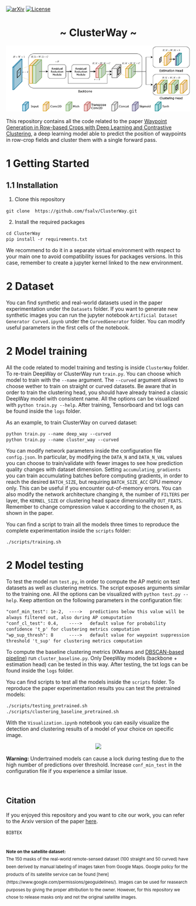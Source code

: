 [![arXiv](http://img.shields.io/badge/arXiv-2001.09136-B31B1B.svg)](https://arxiv.org/abs/2010.16322)
[![License](https://img.shields.io/badge/License-Apache_2.0-blue.svg)](https://opensource.org/licenses/Apache-2.0)

<h1 align="center"> ~ ClusterWay ~ </h1>

<p align="center">
  <img src=media/architecture.png>
</p>


This repository contains all the code related to the paper [Waypoint Generation in Row-based Crops with Deep Learning and Contrastive Clustering](https://arxiv.org/abs/2010.16322), a deep learning model able to predict the position of waypoints in row-crop fields and cluster them with a single forward pass.

# 1 Getting Started
## 1.1 Installation

1. Clone this repository

``` git clone  https://github.com/fsalv/ClusterWay.git ```

2. Install the required packages

``` 
cd ClusterWay
pip install -r requirements.txt
```
We recommend to do it in a separate virtual environment with respect to your main one to avoid compatibility issues for packages versions. In this case, remember to create a jupyter kernel linked to the new environment.

# 2 Dataset

You can find synthetic and real-world datasets used in the paper experimentation under the ```Datasets``` folder. If you want to generate new synthetic images you can run the jupyter notebook ```Artificial Dataset Generator Curved.ipynb``` under the ```CurvedGenerator``` folder.  You can modify useful parameters in the first cells of the notebook.


# 2 Model training

All the code related to model training and testing is inside ```ClusterWay``` folder. To re-train DeepWay or ClusterWay run ```train.py```. You can choose which model to train with the ```--name``` argument. The ```--curved``` argument allows to choose wether to train on straight or curved datasets. Be aware that in order to train the clustering head, you should have already trained a classic DeepWay model with consistent name. All the options can be visualized with ```python train.py --help```. After training, Tensorboard and txt logs can be found inside the ```logs``` folder.

As an example, to train ClusterWay on curved dataset:

``` 
python train.py --name deep_way --curved
python train.py --name cluster_way --curved
``` 

You can modify network parameters inside the configuration file  ```config.json```. In particular, by modifying the ```DATA_N``` and ```DATA_N_VAL``` values you can choose to train/validate with fewer images to see how prediction quality changes with dataset dimension. Setting ```accumulating_gradients``` you can train accumulating batches before computing gradients, in order to reach the desired ```BATCH_SIZE```, but requiring ```BATCH_SIZE_ACC``` GPU memory only. This can be useful if you encounter out-of-memory errors. You can also modify the network architecture changing ```R```, the number of ```FILTERS``` per layer, the ```KERNEL_SIZE``` or clustering head space dimensionality ```OUT_FEATS```. Remember to change compression value ```K``` according to the chosen ```R```, as shown in the paper.

You can find a script to train all the models three times to reproduce the complete experimentation inside the ```scripts``` folder:

```
./scripts/training.sh
```


# 2 Model testing

To test the model run ```test.py```, in order to compute the AP metric on test datasets as well as clustering metrics. The script exposes arguments similar to the training one. All the options can be visualized with ```python test.py --help```.
Keep attention on the following parameters in the configuration file:
```
"conf_min_test": 1e-2,  ---->   predictions below this value will be always filtered out, also during AP comuputation
"conf_cl_test": 0.4,    ---->   default value for probability confidence 't_p' for clustering metrics computation
"wp_sup_thresh": 8      ---->   default value for waypoint suppression threshold 't_sup' for clustering metrics computation
```

To compute the baseline clustering metrics (KMeans and [DBSCAN-based pipeline](https://github.com/fsalv/DeepWay)) run ```cluster_baseline.py```. Only DeepWay models (backbone + estimation head) can be tested in this way. After testing, the txt logs can be found inside the ```logs``` folder.

You can find scripts to test all the models inside the ```scripts``` folder. To reproduce the paper experimentation results you can test the pretrained models:
```
./scripts/testing_pretrained.sh
./scripts/clustering_baseline_pretrained.sh
```

With the ```Visualization.ipynb``` notebook you can easily visualize the detection and clustering results of a model of your choice on specific image.

<p align="center">
  <img src=media/visualizer.gif>
</p>

**Warning:** Undertrained models can cause a lock during testing due to the high number of predictions over threshold. Increase ```conf_min_test``` in the configuration file if you experience a similar issue.

<br/>

## Citation
If you enjoyed this repository and you want to cite our work, you can refer to the Arxiv version of the paper [here](https://doi.org/10.1016/j.compag.2021.106091).

```
BIBTEX
```

<br/>
<sub> <b> Note on the satellite dataset: </b> </br>
The 150 masks of the real-world remote-sensed dataset (100 straight and 50 curved) have been derived by manual labeling of images taken from Google Maps. Google policy for the products of its satellite service can be found [here](https://www.google.com/permissions/geoguidelines/). Images can be used for reasearch purposes by giving the proper attribution to the owner. However, for this repository we chose to release masks only and not the original satellite images. </sub> 
